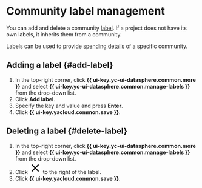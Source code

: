 # Community label management

You can add and delete a community [label](../../../resource-manager/concepts/labels.md#services). If a project does not have its own labels, it inherits them from a community.

Labels can be used to provide [spending details](billing-details.md) of a specific community.

## Adding a label {#add-label}

1. In the top-right corner, click **{{ ui-key.yc-ui-datasphere.common.more }}** and select **{{ ui-key.yc-ui-datasphere.common.manage-labels }}** from the drop-down list.
1. Click **Add label**.
1. Specify the key and value and press **Enter**.
1. Click **{{ ui-key.yacloud.common.save }}**.

## Deleting a label {#delete-label}

1. In the top-right corner, click **{{ ui-key.yc-ui-datasphere.common.more }}** and select **{{ ui-key.yc-ui-datasphere.common.manage-labels }}** from the drop-down list.
1. Click ![image](../../../_assets/console-icons/xmark.svg) to the right of the label.
1. Click **{{ ui-key.yacloud.common.save }}**.

